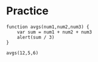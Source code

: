 # Practice

```
function avgs(num1,num2,num3) {
    var sum = num1 + num2 + num3
    alert(sum / 3)
}

avgs(12,5,6)
```